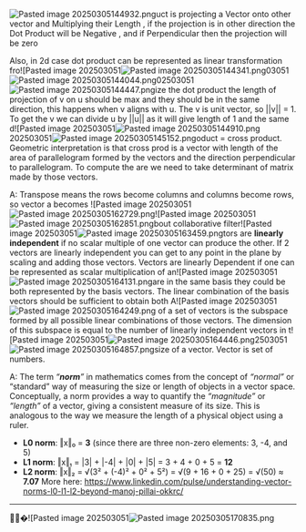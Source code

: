  ![Pasted image 20250305144932.png](ml_interview_prep_notes/Interview_prep/Math/Q&A/attachments/Pasted%20image%2020250305144932.png)uct is projecting a Vector onto other vector and Multiplying their Length , if the projection is in other direction the Dot Product will be Negative , and if Perpendicular then the projection will be zero

Also, in 2d case dot product can be represented as linear transformation fro![Pasted image 202503051![Pasted image 20250305144341.png](../../../../Q&A/attachments/Pasted%20image%2020250305144341.png)03051![Pasted image 20250305144044.png](ml_interview_prep_notes/Interview_prep/Math/Q&A/attachments/Pasted%20image%2020250305144044.png)02503051![Pasted image 20250305144447.png](../../../../Q&A/attachments/Pasted%20image%2020250305144447.png)ize the dot product the length of projection of v on u should be max and they should be in the same direction, this happens when v aligns with u. The v is unit vector, so ||v|| = 1. To get the v we can divide u by ||u|| as it will give length of 1 and the same d![Pasted image 202503051![Pasted image 20250305144910.png](ml_interview_prep_notes/Interview_prep/Math/Q&A/attachments/Pasted%20image%2020250305144910.png)202503051![Pasted image 20250305145152.png](../../../../Q&A/attachments/Pasted%20image%2020250305145152.png)oduct = cross product.
Geometric interpretation is that cross prod is a vector with length of the area of parallelogram formed by the vectors and the direction perpendicular to parallelogram.
To compute the are we need to take determinant of matrix made by those vectors.

A: Transpose means the rows become columns and columns become rows, so vector a becomes ![Pasted image 202503051![Pasted image 20250305162729.png](ml_interview_prep_notes/Interview_prep/Math/Q&A/attachments/Pasted%20image%2020250305162729.png)![Pasted image 202503051![Pasted image 20250305162851.png](../../../../Q&A/attachments/Pasted%20image%2020250305162851.png)bout collaborative filter![Pasted image 202503051![Pasted image 20250305163459.png](ml_interview_prep_notes/Interview_prep/Math/Q&A/attachments/Pasted%20image%2020250305163459.png)tors are **linearly independent** if no scalar multiple of one vector can produce the other.
If 2 vectors are linearly independent you can get to any point in the plane by scaling and adding those vectors.
Vectors are linearly Dependent if one can be represented as scalar multiplication of an![Pasted image 202503051![Pasted image 20250305164131.png](../../../../Q&A/attachments/Pasted%20image%2020250305164131.png)are in the same basis they could be both represented by the basis vectors. The linear combination of the basis vectors should be sufficient to obtain both A![Pasted image 202503051![Pasted image 20250305164249.png](ml_interview_prep_notes/Interview_prep/Math/Q&A/attachments/Pasted%20image%2020250305164249.png) of a set of vectors is the subspace formed by all possible linear combinations of those vectors.
The dimension of this subspace is equal to the number of linearly independent vectors in t![Pasted image 202503051![Pasted image 20250305164446.png](../../../../Q&A/attachments/Pasted%20image%2020250305164446.png)2503051![Pasted image 20250305164857.png](ml_interview_prep_notes/Interview_prep/Math/Q&A/attachments/Pasted%20image%2020250305164857.png)size of a vector.
Vector is set of numbers.

A:
The term _“_**_norm_**_”_ in mathematics comes from the concept of _“normal”_ or “standard” way of measuring the size or length of objects in a vector space. Conceptually, a norm provides a way to quantify the _“magnitude”_ or _“length”_ of a vector, giving a consistent measure of its size. This is analogous to the way we measure the length of a physical object using a ruler.
- **L0 norm**: ‖x‖₀ = **3** (since there are three non-zero elements: 3, -4, and 5)
- **L1 norm**: ‖x‖₁ = |3| + |-4| + |0| + |5| = 3 + 4 + 0 + 5 = **12**
- **L2 norm**: ‖x‖₂ = √(3² + (-4)² + 0² + 5²) = √(9 + 16 + 0 + 25) = √(50) ≈ **7.07**
More here: https://www.linkedin.com/pulse/understanding-vector-norms-l0-l1-l2-beyond-manoj-pillai-okkrc/

---
🚩🚩�![Pasted image 202503051![Pasted image 20250305170835.png](../../../../Q&A/attachments/Pasted%20image%2020250305170835.png)